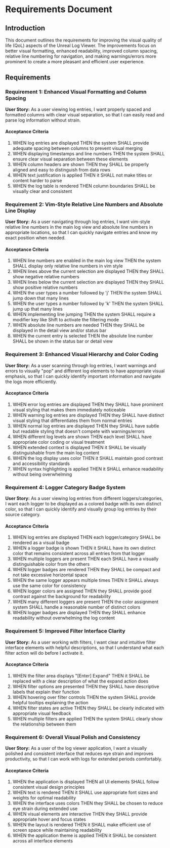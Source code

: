# Requirements Document

## Introduction

This document outlines the requirements for improving the visual quality of life (QoL) aspects of the Unreal Log Viewer. The improvements focus on better visual formatting, enhanced readability, improved column spacing, relative line numbering for navigation, and making warnings/errors more prominent to create a more pleasant and efficient user experience.

## Requirements

### Requirement 1: Enhanced Visual Formatting and Column Spacing

**User Story:** As a user viewing log entries, I want properly spaced and formatted columns with clear visual separation, so that I can easily read and parse log information without strain.

#### Acceptance Criteria

1. WHEN log entries are displayed THEN the system SHALL provide adequate spacing between columns to prevent visual merging
2. WHEN displaying timestamps and line numbers THEN the system SHALL ensure clear visual separation between these elements
3. WHEN column headers are shown THEN they SHALL be properly aligned and easy to distinguish from data rows
4. WHEN text justification is applied THEN it SHALL not make titles or content harder to parse
5. WHEN the log table is rendered THEN column boundaries SHALL be visually clear and consistent

### Requirement 2: Vim-Style Relative Line Numbers and Absolute Line Display

**User Story:** As a user navigating through log entries, I want vim-style relative line numbers in the main log view and absolute line numbers in appropriate locations, so that I can quickly navigate entries and know my exact position when needed.

#### Acceptance Criteria

1. WHEN line numbers are enabled in the main log view THEN the system SHALL display only relative line numbers in vim style
2. WHEN lines above the current selection are displayed THEN they SHALL show negative relative numbers
3. WHEN lines below the current selection are displayed THEN they SHALL show positive relative numbers
4. WHEN the user types a number followed by 'j' THEN the system SHALL jump down that many lines
5. WHEN the user types a number followed by 'k' THEN the system SHALL jump up that many lines
6. WHEN implementing line jumping THEN the system SHALL require a modifier key like Shift to activate the filtering mode
7. WHEN absolute line numbers are needed THEN they SHALL be displayed in the detail view and/or status bar
8. WHEN the current entry is selected THEN the absolute line number SHALL be shown in the status bar or detail view

### Requirement 3: Enhanced Visual Hierarchy and Color Coding

**User Story:** As a user scanning through log entries, I want warnings and errors to visually "pop" and different log elements to have appropriate visual emphasis, so that I can quickly identify important information and navigate the logs more efficiently.

#### Acceptance Criteria

1. WHEN error log entries are displayed THEN they SHALL have prominent visual styling that makes them immediately noticeable
2. WHEN warning log entries are displayed THEN they SHALL have distinct visual styling that differentiates them from normal entries
3. WHEN normal log entries are displayed THEN they SHALL have subtle but readable styling that doesn't compete with warnings/errors
4. WHEN different log levels are shown THEN each level SHALL have appropriate color coding or visual treatment
5. WHEN extended context is displayed THEN it SHALL be visually distinguishable from the main log content
6. WHEN the log display uses color THEN it SHALL maintain good contrast and accessibility standards
7. WHEN syntax highlighting is applied THEN it SHALL enhance readability without being overwhelming

### Requirement 4: Logger Category Badge System

**User Story:** As a user viewing log entries from different loggers/categories, I want each logger to be displayed as a colored badge with its own distinct color, so that I can quickly identify and visually group log entries by their source category.

#### Acceptance Criteria

1. WHEN log entries are displayed THEN each logger/category SHALL be rendered as a visual badge
2. WHEN a logger badge is shown THEN it SHALL have its own distinct color that remains consistent across all entries from that logger
3. WHEN multiple loggers are present THEN each SHALL have a visually distinguishable color from the others
4. WHEN logger badges are rendered THEN they SHALL be compact and not take excessive horizontal space
5. WHEN the same logger appears multiple times THEN it SHALL always use the same color for consistency
6. WHEN logger colors are assigned THEN they SHALL provide good contrast against the background for readability
7. WHEN many different loggers are present THEN the color assignment system SHALL handle a reasonable number of distinct colors
8. WHEN logger badges are displayed THEN they SHALL enhance readability without overwhelming the log content

### Requirement 5: Improved Filter Interface Clarity

**User Story:** As a user working with filters, I want clear and intuitive filter interface elements with helpful descriptions, so that I understand what each filter action will do before I activate it.

#### Acceptance Criteria

1. WHEN the filter area displays "[Enter] Expand" THEN it SHALL be replaced with a clear description of what the expand action does
2. WHEN filter options are presented THEN they SHALL have descriptive labels that explain their function
3. WHEN hovering over filter controls THEN the system SHALL provide helpful tooltips explaining the action
4. WHEN filter states are active THEN they SHALL be clearly indicated with appropriate visual feedback
5. WHEN multiple filters are applied THEN the system SHALL clearly show the relationship between them

### Requirement 6: Overall Visual Polish and Consistency

**User Story:** As a user of the log viewer application, I want a visually polished and consistent interface that reduces eye strain and improves productivity, so that I can work with logs for extended periods comfortably.

#### Acceptance Criteria

1. WHEN the application is displayed THEN all UI elements SHALL follow consistent visual design principles
2. WHEN text is rendered THEN it SHALL use appropriate font sizes and weights for optimal readability
3. WHEN the interface uses colors THEN they SHALL be chosen to reduce eye strain during extended use
4. WHEN visual elements are interactive THEN they SHALL provide appropriate hover and focus states
5. WHEN the layout is rendered THEN it SHALL make efficient use of screen space while maintaining readability
6. WHEN the application theme is applied THEN it SHALL be consistent across all interface elements